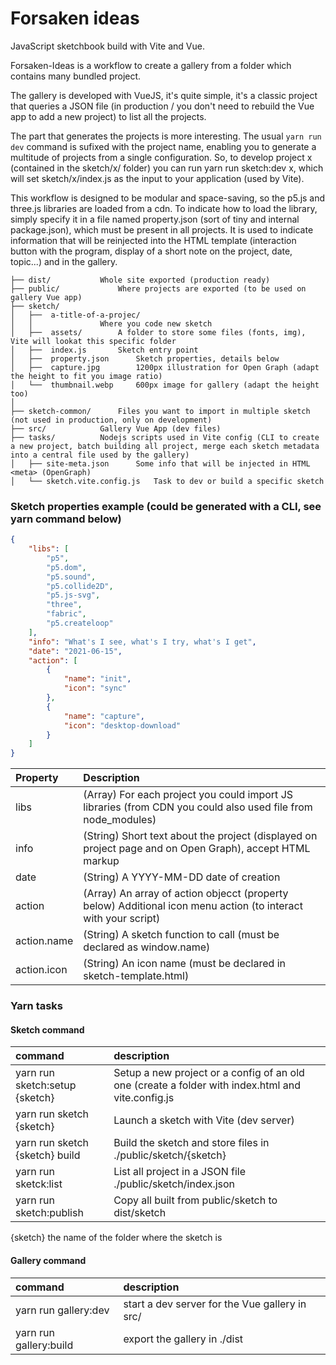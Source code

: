 # Forsaken ideas

JavaScript sketchbook build with Vite and Vue.

Forsaken-Ideas is a workflow to create a gallery from a folder which contains many bundled project.

The gallery is developed with VueJS, it's quite simple, it's a classic project that queries a JSON file (in production / you don't need to rebuild the Vue app to add a new project) to list all the projects.

The part that generates the projects is more interesting. The usual `yarn run dev` command is sufixed with the project name, enabling you to generate a multitude of projects from a single configuration. So, to develop project x (contained in the sketch/x/ folder) you can run yarn run sketch:dev x, which will set sketch/x/index.js as the input to your application (used by Vite).

This workflow is designed to be modular and space-saving, so the p5.js and three.js libraries are loaded from a cdn. To indicate how to load the library, simply specify it in a file named property.json (sort of tiny and internal package.json), which must be present in all projects. It is used to indicate information that will be reinjected into the HTML template (interaction button with the program, display of a short note on the project, date, topic...) and in the gallery.



```
├── dist/ 			Whole site exported (production ready)
├── public/ 			Where projects are exported (to be used on gallery Vue app)
├── sketch/
│   ├──  a-title-of-a-projec/
│   │				Where you code new sketch
│   ├──  assets/ 		A folder to store some files (fonts, img), Vite will lookat this specific folder
│   ├──  index.js 		Sketch entry point
│   ├──  property.json 		Sketch properties, details below
│   ├──  capture.jpg 		1200px illustration for Open Graph (adapt the height to fit you image ratio)
│   └──  thumbnail.webp 	600px image for gallery (adapt the height too)
│
├── sketch-common/ 		Files you want to import in multiple sketch (not used in production, only on development)
├── src/ 			Gallery Vue App (dev files)
├── tasks/ 			Nodejs scripts used in Vite config (CLI to create a new project, batch building all project, merge each sketch metadata into a central file used by the gallery)
│   ├── site-meta.json 		Some info that will be injected in HTML <meta> (OpenGraph)
│   └── sketch.vite.config.js 	Task to dev or build a specific sketch

```

### Sketch properties example (could be generated with a CLI, see yarn command below)
```json
{
    "libs": [
        "p5",
        "p5.dom",
        "p5.sound",
        "p5.collide2D",
        "p5.js-svg",
        "three",
        "fabric",
        "p5.createloop"
    ],
    "info": "What's I see, what's I try, what's I get",
    "date": "2021-06-15",
    "action": [
        {
            "name": "init",
            "icon": "sync"
        },
        {
            "name": "capture",
            "icon": "desktop-download"
        }
    ]
}
```

Property | Description
|:--- | :--- |
libs | (Array) For each project you could import JS libraries (from CDN you could also used file from node_modules)
info | (String) Short text about the project (displayed on project page and on Open Graph), accept HTML markup
date | (String) A YYYY-MM-DD date of creation
action | (Array) An array of action objecct (property below) Additional icon menu action (to interact with your script)
action.name | (String) A sketch function to call (must be declared as window.name)
action.icon | (String) An icon name (must be declared in sketch-template.html)



### Yarn tasks

#### Sketch command

| command | description |
| :--- | :--- |
| yarn run sketch:setup {sketch} | Setup a new project or a config of an old one (create a folder with index.html and vite.config.js |
| yarn run sketch {sketch} | Launch a sketch with Vite (dev server) |
| yarn run sketch {sketch} build | Build the sketch and store files in ./public/sketch/{sketch} |
| yarn run sketck:list | List all project in a JSON file ./public/sketch/index.json |
| yarn run sketch:publish | Copy all built from public/sketch to dist/sketch |

{sketch} the name of the folder where the sketch is


#### Gallery command


| command | description |
| :--- | :--- |
| yarn run gallery:dev | start a dev server for the Vue gallery in src/ |
| yarn run gallery:build | export the gallery in ./dist |
